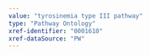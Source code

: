 ```yaml
---
value: "tyrosinemia type III pathway"
type: "Pathway Ontology"
xref-identifier: "0001610"
xref-dataSource: "PW"
---
```

